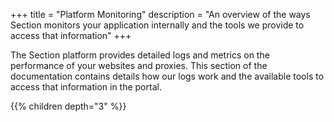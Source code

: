 +++
title = "Platform Monitoring"
description = "An overview of the ways Section monitors your application internally and the tools we provide to access that information"
+++

The Section platform provides detailed logs and metrics on the performance of your websites and proxies. This section of the documentation contains details how our logs work and the available tools to access that information in the portal.

{{% children depth="3" %}}
